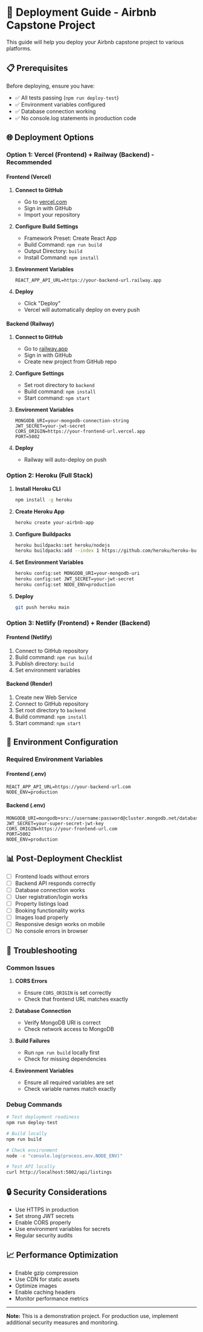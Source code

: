 # 🚀 Deployment Guide - Airbnb Capstone Project

This guide will help you deploy your Airbnb capstone project to various platforms.

## 📋 Prerequisites

Before deploying, ensure you have:
- ✅ All tests passing (`npm run deploy-test`)
- ✅ Environment variables configured
- ✅ Database connection working
- ✅ No console.log statements in production code

## 🌐 Deployment Options

### Option 1: Vercel (Frontend) + Railway (Backend) - Recommended

#### Frontend (Vercel)
1. **Connect to GitHub**
   - Go to [vercel.com](https://vercel.com)
   - Sign in with GitHub
   - Import your repository

2. **Configure Build Settings**
   - Framework Preset: Create React App
   - Build Command: `npm run build`
   - Output Directory: `build`
   - Install Command: `npm install`

3. **Environment Variables**
   ```
   REACT_APP_API_URL=https://your-backend-url.railway.app
   ```

4. **Deploy**
   - Click "Deploy"
   - Vercel will automatically deploy on every push

#### Backend (Railway)
1. **Connect to GitHub**
   - Go to [railway.app](https://railway.app)
   - Sign in with GitHub
   - Create new project from GitHub repo

2. **Configure Settings**
   - Set root directory to `backend`
   - Build command: `npm install`
   - Start command: `npm start`

3. **Environment Variables**
   ```
   MONGODB_URI=your-mongodb-connection-string
   JWT_SECRET=your-jwt-secret
   CORS_ORIGIN=https://your-frontend-url.vercel.app
   PORT=5002
   ```

4. **Deploy**
   - Railway will auto-deploy on push

### Option 2: Heroku (Full Stack)

1. **Install Heroku CLI**
   ```bash
   npm install -g heroku
   ```

2. **Create Heroku App**
   ```bash
   heroku create your-airbnb-app
   ```

3. **Configure Buildpacks**
   ```bash
   heroku buildpacks:set heroku/nodejs
   heroku buildpacks:add --index 1 https://github.com/heroku/heroku-buildpack-static
   ```

4. **Set Environment Variables**
   ```bash
   heroku config:set MONGODB_URI=your-mongodb-uri
   heroku config:set JWT_SECRET=your-jwt-secret
   heroku config:set NODE_ENV=production
   ```

5. **Deploy**
   ```bash
   git push heroku main
   ```

### Option 3: Netlify (Frontend) + Render (Backend)

#### Frontend (Netlify)
1. Connect to GitHub repository
2. Build command: `npm run build`
3. Publish directory: `build`
4. Set environment variables

#### Backend (Render)
1. Create new Web Service
2. Connect to GitHub repository
3. Set root directory to `backend`
4. Build command: `npm install`
5. Start command: `npm start`

## 🔧 Environment Configuration

### Required Environment Variables

#### Frontend (.env)
```env
REACT_APP_API_URL=https://your-backend-url.com
NODE_ENV=production
```

#### Backend (.env)
```env
MONGODB_URI=mongodb+srv://username:password@cluster.mongodb.net/database
JWT_SECRET=your-super-secret-jwt-key
CORS_ORIGIN=https://your-frontend-url.com
PORT=5002
NODE_ENV=production
```

## 📊 Post-Deployment Checklist

- [ ] Frontend loads without errors
- [ ] Backend API responds correctly
- [ ] Database connection works
- [ ] User registration/login works
- [ ] Property listings load
- [ ] Booking functionality works
- [ ] Images load properly
- [ ] Responsive design works on mobile
- [ ] No console errors in browser

## 🚨 Troubleshooting

### Common Issues

1. **CORS Errors**
   - Ensure `CORS_ORIGIN` is set correctly
   - Check that frontend URL matches exactly

2. **Database Connection**
   - Verify MongoDB URI is correct
   - Check network access to MongoDB

3. **Build Failures**
   - Run `npm run build` locally first
   - Check for missing dependencies

4. **Environment Variables**
   - Ensure all required variables are set
   - Check variable names match exactly

### Debug Commands

```bash
# Test deployment readiness
npm run deploy-test

# Build locally
npm run build

# Check environment
node -e "console.log(process.env.NODE_ENV)"

# Test API locally
curl http://localhost:5002/api/listings
```

## 🔒 Security Considerations

- Use HTTPS in production
- Set strong JWT secrets
- Enable CORS properly
- Use environment variables for secrets
- Regular security audits

## 📈 Performance Optimization

- Enable gzip compression
- Use CDN for static assets
- Optimize images
- Enable caching headers
- Monitor performance metrics

---

**Note:** This is a demonstration project. For production use, implement additional security measures and monitoring. 